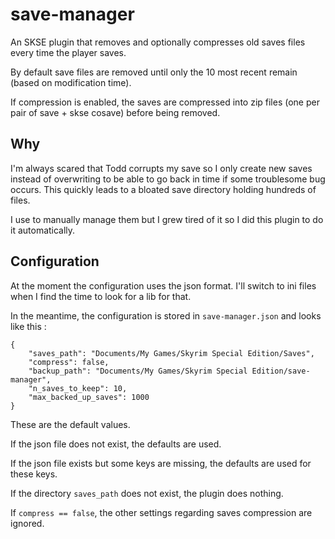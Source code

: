 # save-manager

An SKSE plugin that removes and optionally compresses old saves files every time the player saves.

By default save files are removed until only the 10 most recent remain (based on modification time).

If compression is enabled, the saves are compressed into zip files (one per pair of save + skse cosave) before being removed.

## Why

I'm always scared that Todd corrupts my save so I only create new saves instead of overwriting to be able to go back in time if some troublesome bug occurs. This quickly leads to a bloated save directory holding hundreds of files.

I use to manually manage them but I grew tired of it so I did this plugin to do it automatically.

## Configuration

At the moment the configuration uses the json format. I'll switch to ini files when I find the time to look for a lib for that.

In the meantime, the configuration is stored in `save-manager.json` and looks like this :

    {
        "saves_path": "Documents/My Games/Skyrim Special Edition/Saves",
        "compress": false,
        "backup_path": "Documents/My Games/Skyrim Special Edition/save-manager",
        "n_saves_to_keep": 10,
        "max_backed_up_saves": 1000
    }

These are the default values.

If the json file does not exist, the defaults are used.

If the json file exists but some keys are missing, the defaults are used for these keys.

If the directory `saves_path` does not exist, the plugin does nothing.

If `compress == false`, the other settings regarding saves compression are ignored.

